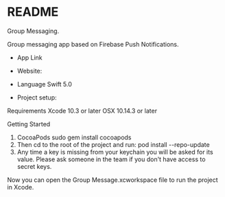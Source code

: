 # README #

Group Messaging.

Group messaging app based on Firebase Push Notifications.

- App Link


- Website:


- Language
 Swift 5.0

- Project setup:

Requirements
    Xcode 10.3 or later
    OSX 10.14.3 or later

Getting Started
1) CocoaPods
   sudo gem install cocoapods
2) Then cd to the root of the project and run:
   pod install --repo-update   
3) Any time a key is missing from your keychain you will be asked for its value. Please ask someone in the team if you don't have access to secret keys.

Now you can open the Group Message.xcworkspace file to run the project in Xcode.
